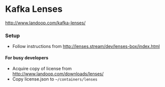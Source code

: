 # Kafka Lenses

<http://www.landoop.com/kafka-lenses/>

### Setup

- Follow instructions from <http://lenses.stream/dev/lenses-box/index.html>

#### For busy developers

- Acquire copy of license from <http://www.landoop.com/downloads/lenses/>
- Copy license.json to `~/containers/lenses`
